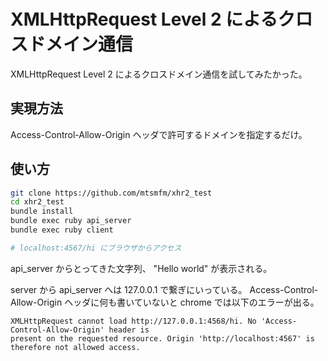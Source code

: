 # XMLHttpRequest Level 2 によるクロスドメイン通信

XMLHttpRequest Level 2 によるクロスドメイン通信を試してみたかった。

## 実現方法

Access-Control-Allow-Origin ヘッダで許可するドメインを指定するだけ。

## 使い方

```bash
git clone https://github.com/mtsmfm/xhr2_test
cd xhr2_test
bundle install
bundle exec ruby api_server
bundle exec ruby client

# localhost:4567/hi にブラウザからアクセス
```

api_server からとってきた文字列、 "Hello world" が表示される。

server から api_server へは 127.0.0.1 で繋ぎにいっている。
Access-Control-Allow-Origin ヘッダに何も書いていないと chrome では以下のエラーが出る。

```
XMLHttpRequest cannot load http://127.0.0.1:4568/hi. No 'Access-Control-Allow-Origin' header is
present on the requested resource. Origin 'http://localhost:4567' is therefore not allowed access.
```
